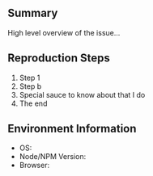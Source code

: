 <!--
  Please use this helpful template for creating helpful issues. We address
  issues as quickly as possible, but please remember that this is all time that
  has been volunteered to the project, sometimes we're busy!
-->

## Summary

<!--
  Please provide a summary of the issue, this is especially important if the
  issue is not a bug. Feel free to use as many emojis as you want 😉.
-->

High level overview of the issue...

## Reproduction Steps

<!--
  If the issue is a bug, provide _complete_ reproduction steps for the issue. If
  the issue is not a bug, this section can be deleted.
-->

1.  Step 1
1.  Step b
1.  Special sauce to know about that I do
1.  The end

## Environment Information

* OS: <!-- e.g. macOS Sierra 10.12.1 -->
* Node/NPM Version: <!-- e.g. Node 8.9.1 with npm 5.6.0 -->
* Browser: <!-- e.g. Chrome 55 or IE 11 -->

